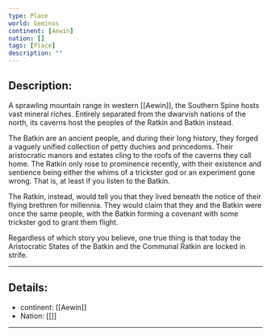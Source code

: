 ```yaml
---
type: Place
world: Geminos
continent: [Aewin]
nation: []
tags: [Place]
description: ""
---
```


## Description:

A sprawling mountain range in western [[Aewin]], the Southern Spine hosts vast mineral riches. Entirely separated from the dwarvish nations of the north, its caverns host the peoples of the Ratkin and Batkin instead. 

The Batkin are an ancient people, and during their long history, they forged a vaguely unified collection of petty duchies and princedoms. Their aristocratic manors and estates cling to the roofs of the caverns they call home. The Ratkin only rose to prominence recently, with their existence and sentience being either the whims of a trickster god or an experiment gone wrong. That is, at least if you listen to the Batkin. 

The Ratkin, instead, would tell you that they lived beneath the notice of their flying brethren for millennia. They would claim that they and the Batkin were once the same people, with the Batkin forming a covenant with some trickster god to grant them flight. 

Regardless of which story you believe, one true thing is that today the Aristocratic States of the Batkin and the Communal Ratkin are locked in strife.

---
## Details:
- continent: [[Aewin]]
- Nation: [[]]

---




